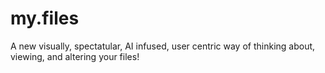 # my.files

A new visually, spectatular, AI infused, user centric way of thinking about, viewing, and altering your files!
